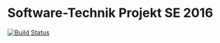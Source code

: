 # Software-Technik Projekt SE 2016

[![Build Status](https://travis-ci.com/maul-esel/swt-projekt.svg?token=HgyKnxj87hce8WmYfbna&branch=master)](https://travis-ci.com/maul-esel/swt-projekt)
